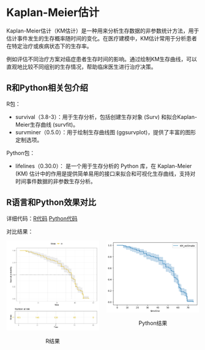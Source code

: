 # Kaplan-Meier估计

Kaplan-Meier估计（KM估计）是一种用来分析生存数据的非参数统计方法，用于估计事件发生的生存概率随时间的变化。在医疗建模中，KM估计常用于分析患者在特定治疗或疾病状态下的生存率。

例如评估不同治疗方案对癌症患者生存时间的影响。通过绘制KM生存曲线，可以直观地比较不同组别的生存情况，帮助临床医生进行治疗决策。

## R和Python相关包介绍

R包：
- survival（3.8-3）：用于生存分析，包括创建生存对象 (Surv) 和拟合Kaplan-Meier生存曲线 (survfit)。
- survminer（0.5.0）：用于绘制生存曲线图 (ggsurvplot)，提供了丰富的图形定制选项。

Python包：
- lifelines（0.30.0）： 是一个用于生存分析的 Python 库，在 Kaplan-Meier (KM) 估计中的作用是提供简单易用的接口来拟合和可视化生存曲线，支持对时间事件数据的非参数生存分析。

## R语言和Python效果对比

详细代码：[R代码](./R.ipynb) [Python代码](./Python.ipynb)

对比结果：

<div style="display: flex; justify-content: space-between;">
    <div style="width: 48%; text-align: center;">
        <img src="result/R.jpg" alt="R" style="width: 100%; height: auto;">
        <p>R结果</p>
    </div>
    <div style="width: 48%; text-align: center;">
        <img src="result/Python.jpg" alt="Python" style="width: 100%; height: auto;">
        <p>Python结果</p>
    </div>
</div>